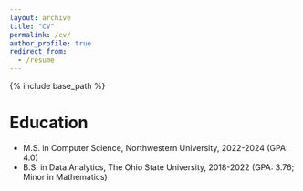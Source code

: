 ```yaml
---
layout: archive
title: "CV"
permalink: /cv/
author_profile: true
redirect_from:
  - /resume
---
```


{% include base_path %}

Education
======
* M.S. in Computer Science, Northwestern University, 2022-2024 (GPA: 4.0)
* B.S. in Data Analytics, The Ohio State University, 2018-2022 (GPA: 3.76; Minor in Mathematics)


